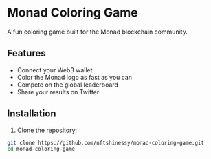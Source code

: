 # Monad Coloring Game

A fun coloring game built for the Monad blockchain community.

## Features

- Connect your Web3 wallet
- Color the Monad logo as fast as you can
- Compete on the global leaderboard
- Share your results on Twitter

## Installation

1. Clone the repository:
```bash
git clone https://github.com/nftshinessy/monad-coloring-game.git
cd monad-coloring-game